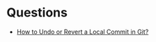# Questions

* [How to Undo or Revert a Local Commit in Git?](https://deep-foundation.github.io/questions-and-answers/questions/how-to-undo-or-revert-a-local-commit-in-git.html)
